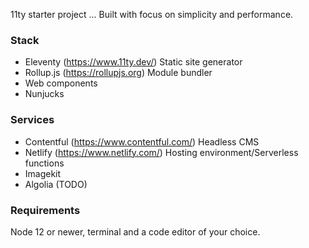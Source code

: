 11ty starter project ... Built with focus on simplicity and performance.

### Stack
* Eleventy (https://www.11ty.dev/)
Static site generator
* Rollup.js (https://rollupjs.org)
Module bundler
* Web components
* Nunjucks

### Services
* Contentful (https://www.contentful.com/)
Headless CMS
* Netlify (https://www.netlify.com/)
Hosting environment/Serverless functions
* Imagekit
* Algolia (TODO)

### Requirements
Node 12 or newer, terminal and a code editor of your choice.
